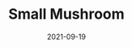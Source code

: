 ---
title: Small Mushroom
id: small-mushroom
resolution: 4032x3024
date: 2021-09-19
camera: Google Pixel 4a
lens: Pixel 4a back camera
iso: 55
focalLength: 4.38mm
shutterSpeed: 1/150
aperture: f/1.73
---